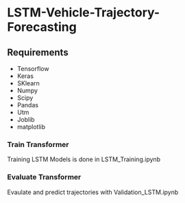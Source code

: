 # LSTM-Vehicle-Trajectory-Forecasting

## Requirements

- Tensorflow 
- Keras
- SKlearn
- Numpy
- Scipy
- Pandas
- Utm
- Joblib
- matplotlib

### Train Transformer

Training LSTM Models is done in LSTM_Training.ipynb

### Evaluate Transformer

Evaulate and predict trajectories with Validation_LSTM.ipynb

